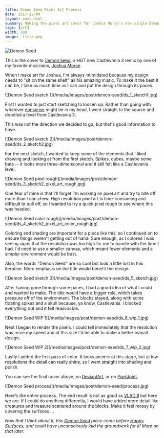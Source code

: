 ```yaml
---
title: Demon Seed Pixel Art Process
date: 2017-12-04
layout: post.html
summary: Making the pixel art cover for Joshua Morse's new single Demon Seed.
tags: [art]
width: 600
image: _title.png
---
```


![Demon Seed](/media/images/post/demon-seed/_title.png)

This is the cover to [Demon Seed](https://joshuamorse.bandcamp.com/album/single-demon-seed-castlevania-3-arrangement), a HOT new Castlevania 3 remix by one of my favorite musicians, [Joshua Morse](http://jmflava.com/#/welcome).

When I make art for Joshua, I'm always intimidated because my design needs to "sit on the same shelf" as his amazing music. To make it the best it can be, I take as much time as I can and put the design through its paces.

<div class="content-focus">
  ![Demon Seed sketch 1](/media/images/post/demon-seed/ds_1_sketch1.jpg)
</div>

First I wanted to just start sketching to loosen up. Rather than going with whatever [nonsense](https://richtaur.deviantart.com/art/Kermit-eating-popcorn-with-duck-ears-obviously-671557419) might be in my head, I went straight to the source and doodled a level from Castlevania 3.

This was not the direction we decided to go, but that's good information to have.

<div class="content-focus">
  ![Demon Seed sketch 2](/media/images/post/demon-seed/ds_2_sketch2.jpg)
</div>

For the next sketch, I wanted to keep some of the elements that I liked drawing and looking at from the first sketch. Spikes, cubes, maybe some bats -- it looks more three-dimensional and it still felt like a Castlevania level.

<div class="content-focus">
  ![Demon Seed pixel rough](/media/images/post/demon-seed/ds_3_sketch2_pixel_art_rough.jpg)
</div>

One fear of mine is that I'll forget I'm working on pixel art and try to bite off more than I can chew. High resolution pixel art is time-consuming and difficult to pull off, so I wanted to try a quick pixel rough to see where this was headed.

<div class="content-focus">
  ![Demon Seed color rough](/media/images/post/demon-seed/ds_4_sketch2_pixel_art_color_rough.jpg)
</div>

Coloring and shading are important for a piece like this, so I continued on to ensure things weren't getting out of hand. Sure enough, as I colored I was seeing signs that the resolution was too high for me to handle with the time I had. I'd need to use a smaller canvas, which meant fewer elements and a simpler environment would be best.

Also, the words "Demon Seed" are so cool but look a little lost in this iteration. More emphasis on the title would benefit the design.

<div class="content-focus">
  ![Demon Seed sketch 3](/media/images/post/demon-seed/ds_5_sketch.jpg)
</div>

After having gone through some paces, I had a good idea of what I could and wanted to make. The title would have a bigger role, which takes pressure off of the environment. The blocks stayed, along with some floating spikes and a skull because, ya know, Castlevania. I blocked everything out and it felt reasonable.

<div class="content-focus">
  ![Demon Seed WIP 1](/media/images/post/demon-seed/ds_6_wip_1.jpg)
</div>

Next I began to render the pixels. I could tell immediately that the resolution was more my speed and at this size I'd be able to make a better overall design.

<div class="content-focus">
  ![Demon Seed WIP 2](/media/images/post/demon-seed/ds_7_wip_2.jpg)
</div>

Lastly I added the first pass of color. It looks anemic at this stage, but at low resolutions the detail can really shine, so I went straight into shading and polish.

You can see the final cover above, on [DeviantArt](https://richtaur.deviantart.com/art/Demon-Seed-album-cover-art-714296493), or on [PixelJoint](http://pixeljoint.com/pixelart/116904.htm).

<div class="content-focus">
  ![Demon Seed process](/media/images/post/demon-seed/process.jpg)
</div>

Here's the entire process. The end result is not as good as [VLAD II](https://joshuamorse.bandcamp.com/album/vlad-ii) but here we are. If I could do anything differently, I would have added more detail like creatures and treasure scattered around the blocks. Make it feel mossy by covering the surfaces ...

_Now that I think about it, this [Demon Seed](https://joshuamorse.bandcamp.com/album/single-demon-seed-castlevania-3-arrangement) piece came before [Happy Surfaces](/post/happy-surfaces/), and could have unconsciously laid the groundwork for it! More on that later._
